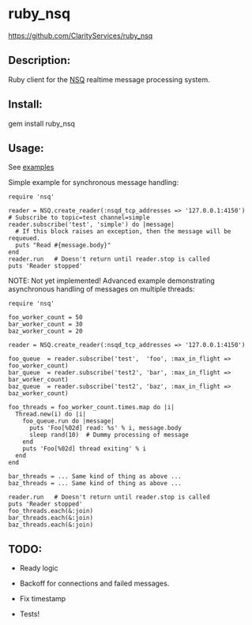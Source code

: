 # ruby_nsq

https://github.com/ClarityServices/ruby_nsq

## Description:

Ruby client for the [NSQ](https://github.com/bitly/nsq) realtime message processing system.

## Install:

  gem install ruby_nsq

## Usage:

See [examples](https://github.com/ClarityServices/ruby_nsq/tree/master/examples)

Simple example for synchronous message handling:
```
require 'nsq'

reader = NSQ.create_reader(:nsqd_tcp_addresses => '127.0.0.1:4150')
# Subscribe to topic=test channel=simple
reader.subscribe('test', 'simple') do |message|
  # If this block raises an exception, then the message will be requeued.
  puts "Read #{message.body}"
end
reader.run   # Doesn't return until reader.stop is called
puts 'Reader stopped'
```

NOTE: Not yet implemented!
Advanced example demonstrating asynchronous handling of messages on multiple threads:
```
require 'nsq'

foo_worker_count = 50
bar_worker_count = 30
baz_worker_count = 20

reader = NSQ.create_reader(:nsqd_tcp_addresses => '127.0.0.1:4150')

foo_queue  = reader.subscribe('test',  'foo', :max_in_flight => foo_worker_count)
bar_queue  = reader.subscribe('test2', 'bar', :max_in_flight => bar_worker_count)
baz_queue  = reader.subscribe('test2', 'baz', :max_in_flight => baz_worker_count)

foo_threads = foo_worker_count.times.map do |i|
  Thread.new(i) do |i|
    foo_queue.run do |message|
      puts 'Foo[%02d] read: %s' % i, message.body
      sleep rand(10)  # Dummy processing of message
    end
    puts 'Foo[%02d] thread exiting' % i
  end
end

bar_threads = ... Same kind of thing as above ...
baz_threads = ... Same kind of thing as above ...

reader.run   # Doesn't return until reader.stop is called
puts 'Reader stopped'
foo_threads.each(&:join)
bar_threads.each(&:join)
baz_threads.each(&:join)
```

## TODO:

* Ready logic

* Backoff for connections and failed messages.

* Fix timestamp

* Tests!
